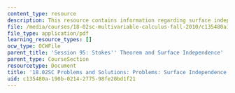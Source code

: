 ```yaml
---
content_type: resource
description: This resource contains information regarding surface independence.
file: /media/courses/18-02sc-multivariable-calculus-fall-2010/c135480a190b0214277598fe20bd1f21_MIT18_02SC_pb_95_comb.pdf
file_type: application/pdf
learning_resource_types: []
ocw_type: OCWFile
parent_title: 'Session 95: Stokes'' Theorem and Surface Independence'
parent_type: CourseSection
resourcetype: Document
title: '18.02SC Problems and Solutions: Problems: Surface Independence'
uid: c135480a-190b-0214-2775-98fe20bd1f21
---
```

